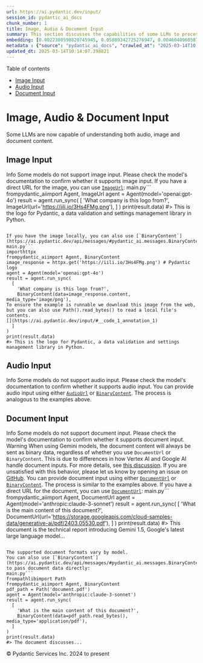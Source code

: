 ```yaml
---
url: https://ai.pydantic.dev/input/
session_id: pydantic_ai_docs
chunk_number: 1
title: Image, Audio & Document Input
summary: This section discusses the capabilities of some LLMs to process audio, image, and document inputs. It emphasizes the necessity of checking model documentation for image support and provides a code example demonstrating how to use image input with a direct URL in the Pydantic AI library.
embedding: [0.0022380598820745945, 0.05889342725276947, 0.004604096058756113, -0.011432540602982044, 0.029934242367744446, 0.01235884428024292, 0.023937642574310303, 0.016393141821026802, -0.004920989274978638, 0.0054359412752091885, -0.014540533535182476, -0.021256236359477043, -0.009165532886981964, -0.057772111147642136, -0.0566507950425148, -0.014906180091202259, -0.0030820933170616627, 0.02657029591500759, 0.02209722250699997, 0.025400228798389435, 0.06410998106002808, 0.0019394487608224154, -0.017806973308324814, 0.030153630301356316, 0.03047052212059498, -0.02396201901137829, -0.024949263781309128, 0.02766723558306694, 0.012870748527348042, -0.01908673532307148, -0.005496882367879152, -0.015125568024814129, -0.07337301969528198, -0.02881292626261711, -0.06240363046526909, 0.0378565788269043, -0.01519869640469551, 0.014552721753716469, -0.02717970684170723, 0.014638039283454418, -0.00784311257302761, -0.015210884623229504, 0.006904620677232742, 0.020086169242858887, -0.06211111322045326, 0.014418651349842548, -0.006928997114300728, 0.014357710257172585, -0.015430272556841373, 0.00823313556611538, -0.026424037292599678, 0.021853458136320114, 0.01214554999023676, -0.005478600040078163, 0.012919501401484013, -0.009915107861161232, -0.02920294925570488, 0.010006519965827465, -0.039294786751270294, -0.0529455803334713, 0.004479167051613331, -0.013943311758339405, 0.009464144706726074, 0.015527778305113316, -0.02341355010867119, -0.03476077318191528, -0.045681409537792206, -0.0005035253707319498, -0.05343310907483101, -0.023754820227622986, 0.04702211171388626, 0.007136196363717318, -0.02346230298280716, -0.004326814319938421, -0.009299603290855885, -0.020268991589546204, -0.03424886614084244, 0.03220124915242195, -0.010366071946918964, -0.033444445580244064, 0.02089058980345726, 0.0507517047226429, -0.016551587730646133, -0.02285289205610752, -0.03673526272177696, 0.044438209384679794, -0.05387188494205475, 0.015259637497365475, -0.026399660855531693, -0.06020975485444069, -0.02186564728617668, 0.018879536539316177, -0.0003127037489321083, 0.024181406944990158, 0.025668367743492126, 0.02766723558306694, -0.029787983745336533, -0.02449830062687397, 0.01257823221385479, 0.025790249928832054, 0.016003118827939034, -0.005088577512651682, -0.028398526832461357, -0.005637046881020069, 0.04977664723992348, -0.02652154304087162, 0.03719841316342354, -0.005167800467461348, -0.025960884988307953, -0.01482086256146431, -0.07395805418491364, -0.012249150313436985, 0.027033448219299316, 0.037442177534103394, -0.015734978020191193, -0.04960601031780243, -0.015430272556841373, -0.020695578306913376, -0.017587585374712944, -0.024132654070854187, -0.07078912109136581, 0.0030211524572223425, -0.008513463661074638, -0.024620182812213898, 0.054603178054094315, -0.008842545561492443, -0.031591836363077164, -0.03678401559591293, -0.06396371871232986, -0.008970522321760654, 0.04390192776918411, 0.026643425226211548, 0.040221091359853745, -0.030884921550750732, 0.010902353562414646, -0.027155330404639244, -0.009378827176988125, 0.012797619216144085, -0.056407030671834946, 0.02625340223312378, 0.06454875320196152, -0.03517517074942589, -0.010890165343880653, 0.027301589027047157, -0.02028118073940277, 0.01219430286437273, -0.04848469793796539, 0.005119048058986664, -0.025448981672525406, 0.006624291650950909, 0.002183212898671627, 0.01667346991598606, -0.028617914766073227, -0.026838436722755432, -0.04200056940317154, 0.02903231419622898, 0.05357936769723892, 0.06537755578756332, 0.001761196181178093, -0.036613378673791885, -0.006091057322919369, 0.04058673605322838, 0.0005766546237282455, -0.012748866342008114, -0.027740364894270897, 0.026716554537415504, 0.0037966270465403795, -0.005603529047220945, -0.034370750188827515, -0.01750226877629757, -0.04036734998226166, 0.0018114725826308131, -0.01391893532127142, -0.026424037292599678, -0.009659156203269958, -0.06055102497339249, -0.019732709974050522, -0.04195181652903557, -0.016478458419442177, -0.038465987890958786, -0.02537585236132145, 0.006599915213882923, -0.04719274491071701, 0.01262698508799076, -0.006301304325461388, -0.02537585236132145, -0.011639739386737347, 0.015929989516735077, -0.04953288286924362, 0.04041610285639763, 0.013138889335095882, 0.03746655583381653, 0.038856010884046555, 0.007209325674921274, 0.003571145236492157, -0.00194858992472291, 0.06645011901855469, -0.04509637504816055, 0.03629648685455322, -0.006551162339746952, 0.042463719844818115, 0.0547981895506382, -0.014406463131308556, 0.0010085742687806487, -0.030543651431798935, -0.04482823237776756, 0.0016316964756697416, 0.026058390736579895, -0.045413266867399216, -0.007940618321299553, 0.008342829532921314, -0.03176247328519821, -0.00022224437270779163, -0.039465419948101044, -0.05494444817304611, 0.007660289295017719, -0.051921769976615906, 0.02280413918197155, 0.03680839017033577, 0.01974489912390709, 0.0030028701294213533, 0.03844161331653595, 0.03451700881123543, 0.004857001360505819, -0.03427324444055557, 0.010189343243837357, -0.007757795043289661, -0.04982540011405945, 0.011463010683655739, 0.003604662837460637, 0.019549887627363205, 0.021024661138653755, 0.004564484115689993, -0.0075323134660720825, 0.044048186391592026, -0.042024943977594376, 0.03495578467845917, -0.016856294125318527, -0.0013330853544175625, -0.027325965464115143, 0.010481859557330608, -0.01541808433830738, 0.006459750700742006, 0.020268991589546204, -0.019220806658267975, 0.0065572564490139484, 0.0013658411335200071, -0.07488435506820679, 0.035345807671546936, 0.04799716919660568, -0.008361111395061016, -0.0018937430577352643, -0.02460799366235733, 0.0006101722246967256, 0.0005096194799989462, 0.0071666669100522995, -0.07191043347120285, 0.021682824939489365, -0.03680839017033577, 0.01596655324101448, 0.01679535210132599, 0.04146428778767586, -0.004722930956631899, -0.025351475924253464, 0.0049819303676486015, -0.021012471988797188, -0.02476644143462181, 0.011298470199108124, -0.020366497337818146, -0.05221428722143173, 0.0061245751567184925, 0.014662415720522404, 0.029885489493608475, -0.01809949055314064, -0.08131973445415497, 0.013662982732057571, -0.00932397972792387, 0.017648527398705482, 0.02051275596022606, 0.04056236147880554, -0.00841595884412527, 0.01219430286437273, -0.0165637768805027, 0.06801020354032516, -0.033005669713020325, 0.021304989233613014, 0.007276360876858234, -0.03047052212059498, 0.005039824638515711, 0.0037539685145020485, 0.03281065821647644, -0.005170847754925489, 0.03315192833542824, -0.03685714304447174, -0.01025028433650732, 0.001450396841391921, 0.03597959503531456, 0.011085175909101963, 0.03105555661022663, 0.019330499693751335, 0.015344955027103424, 0.00224872468970716, 0.017794786021113396, -0.015783730894327164, -0.003430980956181884, 0.05977097898721695, -0.028252268210053444, 0.0009803890716284513, 0.04031859710812569, -0.028447279706597328, -0.0037356861867010593, -0.011895691975951195, -0.011200964450836182, -0.01777040958404541, -0.03554081916809082, -0.008464711718261242, 0.05031292885541916, -0.005963081493973732, 0.010585459880530834, -0.007623724639415741, -0.01482086256146431, 0.017697280272841454, 0.047387756407260895, -0.017307257279753685, -0.0375153087079525, 0.013943311758339405, -0.011883503757417202, -0.002647888381034136, -0.04641269892454147, -0.0522630400955677, 0.008099065162241459, 0.025839002802968025, -0.005502976477146149, -0.0019470663974061608, 0.006496315356343985, -0.006642573978751898, -0.017477892339229584, -0.003324334044009447, -0.03768594190478325, 0.023864513263106346, -0.06571882218122482, -0.004799107555299997, -0.004573625512421131, 0.06098979711532593, -0.02735034190118313, -0.004406037740409374, -0.0215000007301569, 0.0831235870718956, 0.009689626283943653, -0.015308390371501446, -0.01123752910643816, 0.0012683355016633868, 0.03471202030777931, 0.05855215713381767, -0.03378571569919586, 0.013553288765251637, -0.055480729788541794, -0.015820294618606567, -0.03264002501964569, -0.013285147957503796, -0.09726190567016602, -0.023730443790555, -0.009068028070032597, 0.02903231419622898, 0.007276360876858234, -0.020902778953313828, -0.017904479056596756, -0.03541893512010574, 0.018282312899827957, 0.0049027069471776485, 0.00932397972792387, 0.005603529047220945, -0.035906463861465454, 0.0057497876696288586, -0.018903912976384163, -0.008166099898517132, -0.06869274377822876, 0.024157030507922173, -0.007184949237853289, 0.019878968596458435, 0.013516724109649658, 0.04351190850138664, 0.02247505821287632, -0.026399660855531693, 0.020147109404206276, 0.018014173954725266, -0.0027834821958094835, 0.005533447023481131, 0.028422903269529343, 0.03883163630962372, 0.03922165557742119, -0.0018206137465313077, -0.059624720364809036, 0.03412698581814766, -0.022158164530992508, 0.01907454803586006, 0.004003826528787613, 0.05021542310714722, 0.032835036516189575, -0.011523951776325703, 0.027642859145998955, -0.023913266137242317, -0.003107993397861719, 0.00801374763250351, 0.0014884850243106484, -0.016880670562386513, 0.057235829532146454, 0.007715136278420687, -0.002964781830087304, -0.0005077150999568403, 0.05967347323894501, -0.0017109198961406946, 0.0017825255636125803, -0.044316329061985016, 0.004826530814170837, -0.011030329391360283, 0.026107143610715866, 0.017697280272841454, 0.024754252284765244, 0.05782086402177811, -0.03451700881123543, -0.0738605484366417, -0.010457483120262623, -0.03439512476325035, -0.04680272191762924, 0.012316185049712658, 0.03909977525472641, -0.023060092702507973, 0.04977664723992348, -0.05981973186135292, -0.018245749175548553, 0.025717120617628098, 0.03632086515426636, -0.006727891508489847, -0.02159750647842884, -0.022231293842196465, -0.005691893864423037, 0.018952665850520134, -0.012096798047423363, 0.003510204143822193, 0.024303289130330086, -0.021902211010456085, 0.007093537598848343, 0.029544219374656677, -0.026765307411551476, 0.016320012509822845, -0.018196996301412582, 0.010140590369701385, 0.024376418441534042, -0.0762006863951683, 0.03654025122523308, 0.003967261873185635, -0.0044426023960113525, 0.017697280272841454, 0.00864144042134285, -0.019208617508411407, 0.06640136241912842, -0.045583903789520264, 0.024376418441534042, -0.055919501930475235, 0.034419503062963486, 0.0045797196216881275, 0.009506803005933762, -0.0037661567330360413, -0.034638889133930206, 0.003257298842072487, -0.010987670160830021, 0.007733418606221676, 0.0043725199066102505, -0.022401928901672363, 0.005119048058986664, -0.014150510542094707, 0.005734552629292011, -0.020707767456769943, -0.02964172512292862, -0.058698415756225586, 0.024266725406050682, -0.004485261160880327, -0.03612585365772247, -0.008799887262284756, 0.02280413918197155, 0.005036777351051569, -0.011024234816432, -0.012858560308814049, -0.0014336381573230028, 0.07761451601982117, -0.004927083384245634, -0.011005952954292297, 0.041976191103458405, -0.03461451455950737, -0.010561083443462849, 0.00028566113905981183, 0.01580810733139515, -0.013187642209231853, 0.01717318594455719, 0.012931689620018005, -0.03183560073375702, -0.019159864634275436, -0.0009544891072437167, -0.025717120617628098, -0.008019841276109219, -0.019001418724656105, 0.011761621572077274, 0.01848951354622841, -0.009439768269658089, -0.005042871460318565, -0.009866354987025261, -0.015783730894327164, 0.0050581069663167, 0.04824093356728554, -0.00403125025331974, 0.009293509647250175, 0.041805557906627655, 0.05406689643859863, 0.014942744746804237, 0.02822789177298546, -0.0008501276024617255, 0.06737641990184784, -0.013516724109649658, 0.015125568024814129, 0.010183248668909073, -0.017039116472005844, 0.008604875765740871, -0.024254536256194115, 0.019013606011867523, 0.013102324679493904, -0.012736679054796696, -0.007440901827067137, -0.004625425208359957, -0.018294502049684525, 0.014698980376124382, -0.015564342960715294, -0.020902778953313828, -0.023730443790555, -0.04319501295685768, 0.006368339527398348, -0.010780471377074718, -0.020378686487674713, -0.04638832435011864, -0.026935942471027374, -0.0035498158540576696, -0.00806859415024519, -0.05450567230582237, 0.017429139465093613, 0.01629563607275486, 0.021902211010456085, 0.011737245135009289, -0.022609127685427666, -0.00011283615458523855, 0.02783787064254284, 0.04958163574337959, -0.029446713626384735, 0.04551077261567116, -0.022401928901672363, 0.018123866990208626, 0.023121032863855362, 0.00396421505138278, -0.006660856306552887, -0.023498866707086563, 0.01968395709991455, -0.007258078549057245, -0.04438945651054382, 0.0013391794636845589, 0.0255464855581522, 4.737214112537913e-05, 0.042414966970682144, 0.025497732684016228, -0.048314061015844345, -0.004777777940034866, -0.009726190939545631, -0.006410997826606035, -0.001576849608682096, 0.041147395968437195, -0.005143424496054649, 0.022170351818203926, 0.00561876455321908, -0.016271259635686874, -0.0036442745476961136, -0.058698415756225586, 0.027374718338251114, -0.02854478545486927, -0.03478514775633812, 0.009738379158079624, 0.011024234816432, -0.01902579516172409, 0.02647279016673565, 0.028349773958325386, -0.012133362703025341, 0.009872449561953545, 0.011042517609894276, 0.020464003086090088, -0.008580499328672886, 0.00970790907740593, -0.019452381879091263, -0.009451956488192081, 0.0003094662388321012, 0.015479025430977345, 0.021585319191217422, -0.055090706795454025, 0.035297054797410965, 0.014564909972250462, 0.005719317123293877, -0.033225059509277344, 0.031469956040382385, 0.01930612325668335, 3.0470522688119672e-05, -0.0050916243344545364, 0.01568622514605522, -0.03588208928704262, -0.009159439243376255, -0.0027499645948410034, -0.009531179443001747, -0.021938776597380638, -0.04750964045524597, -0.02128061279654503, 0.0043725199066102505, -0.06425623595714569, 0.03244501352310181, 0.06025850772857666, -0.03544331341981888, -0.007288549095392227, 0.005481646861881018, 0.011572704650461674, -0.009774943813681602, 0.014942744746804237, 0.03685714304447174, -0.019513322040438652, -0.03337131813168526, -0.04551077261567116, 0.041098643094301224, -0.04434070363640785, 0.01902579516172409, 0.06615760177373886, 0.019769275560975075, -0.006185516249388456, -0.006819303147494793, -0.005472505930811167, -0.056407030671834946, -0.024083901196718216, -0.017319444566965103, -0.007075255271047354, 0.040830500423908234, 0.013163265772163868, -0.031128685921430588, 0.01794104464352131, -0.003994685597717762, -0.018611395731568336, -0.021853458136320114, 0.02159750647842884, -0.030153630301356316, -0.000317464757245034, -0.02460799366235733, 0.01831887848675251, 0.019891157746315002, 0.011121740564703941, -0.0021634071599692106, -0.033810093998909, -0.005554776173084974, -0.028032880276441574, 0.01132284663617611, -0.03366383537650108, 0.013431406579911709, 0.01848951354622841, -0.02017148584127426, -0.003525439416989684, 0.01602749526500702, 0.020768707618117332, 0.014747733250260353, -0.011335034854710102, -0.005889952182769775, -0.0467052161693573, -0.011188776232302189, 0.03822222352027893, -0.01794104464352131, 0.03293254226446152, -0.03807596489787102, 0.029885489493608475, -0.026716554537415504, -0.017136622220277786, 0.007623724639415741, -0.005323200486600399, 0.00047076959162950516, -0.05743084102869034, -0.007538407575339079, 0.007593254093080759, -0.04597392678260803, 0.025790249928832054, -0.001125885872170329, 0.01473554503172636, 0.042195580899715424, 0.01738038659095764, -0.025132087990641594, -0.01612500101327896, -0.023706067353487015, -0.01996428705751896, 0.055870749056339264, -0.005301870871335268, 0.013224206864833832, 0.001381076406687498, -0.0805884376168251, -0.024352042004466057, -0.03539456054568291, -0.032883789390325546, -0.0029906819108873606, -0.014174886979162693, -0.03615022823214531, -0.00024014580412767828, -0.0007145337876863778, 0.04258560389280319, -0.043170638382434845, -0.032128117978572845, 0.032079365104436874, 0.019159864634275436, 0.010152778588235378, -0.008141723461449146, -0.02964172512292862, -0.01391893532127142, 0.008763322606682777, -0.03144558146595955, 0.0045583900064229965, -0.03329818695783615, -0.01869671232998371, -0.018733277916908264, -0.003790533170104027, 0.021963153034448624, -0.032786283642053604, -0.006819303147494793, 0.007830924354493618, -0.029982995241880417, 0.009531179443001747, -0.01087797712534666, -0.04916723445057869, -0.024803005158901215, -0.01903798244893551, -0.028666667640209198, -0.009147251024842262, -0.05704081803560257, 0.03154308721423149, -0.019367065280675888, -0.0017124434234574437, 0.007215419784188271, -0.007288549095392227, -0.0015661849174648523, 0.01798979751765728, -0.022816328331828117, -0.010896258987486362, 0.00638662138953805, 0.02717970684170723, -0.06211111322045326, 0.004994118586182594, -0.026935942471027374, 0.007715136278420687, 0.005094671621918678, -0.03273753076791763, 0.019562074914574623, 0.009646967984735966, 0.002873370423913002, -0.005899093113839626, 0.009128968231379986, -0.00582596380263567, 0.015210884623229504, 0.019184241071343422, -0.004466978833079338, 0.006551162339746952, -0.026375284418463707, -0.011938351206481457, 0.031153062358498573, 0.020866213366389275, 0.007593254093080759, -0.0005705605144612491, -0.018026361241936684, -0.009159439243376255, -0.003430980956181884, 0.0312749445438385, 0.060892291367053986, -0.030007371678948402, 0.03293254226446152, -0.012438067235052586, 0.03917290270328522, -0.01897704228758812, 0.003601615782827139, -0.003287769388407469, 0.014491780661046505, -0.005746740847826004, 0.03922165557742119, -0.026984695345163345, -0.050069164484739304, -0.026619048789143562, -0.031469956040382385, -0.009592120535671711, -0.04970351606607437, 0.010024801827967167, -0.004543154966086149, -0.016612529754638672, 0.016880670562386513, 0.021634072065353394, -0.004366425797343254, -0.0735192745923996, -0.027959750965237617, 0.03822222352027893, -0.02805725671350956, 0.010274660773575306, -0.025497732684016228, 0.02203628234565258, 0.03407823294401169, 0.010323412716388702, -0.035345807671546936, -0.007574972230941057, -0.013943311758339405, 0.010536707006394863, -0.0272284597158432, 0.03359070420265198, -0.018842970952391624, 0.023584185168147087, -0.012761054560542107, 0.027374718338251114, -0.02302352711558342, -0.040001701563596725, 0.0019516369793564081, 0.026887189596891403, -0.008708475157618523, -0.01602749526500702, -0.01781916245818138, 0.0014930556062608957, 0.04139115661382675, 0.03493140637874603, 0.011712868697941303, -0.031591836363077164, -0.014199263416230679, 0.017477892339229584, 0.025497732684016228, -0.013004818931221962, 0.024205783382058144, 0.0053262473084032536, 0.014613662846386433, 0.006733985617756844, 0.021036848425865173, 0.01891610026359558, -0.03307880088686943, -0.004037344362586737, 0.017270691692829132, 0.0013315618271008134, -0.014881803654134274, -0.015783730894327164, -0.004984977655112743, 0.019098924472928047, 0.013212018646299839, -0.010213719680905342, 0.014650227501988411, 0.0032969105523079634, 0.015149944461882114, 0.014967121183872223, 0.010189343243837357, -0.02674093097448349, 0.0065267859026789665, 0.012078515253961086, 0.023767007514834404, -0.042683109641075134, -0.012675737962126732, -0.01836763136088848, 0.011036423034965992, -0.01908673532307148, -0.008818169124424458, -0.015405896119773388, 0.020537132397294044, -0.03461451455950737, -0.00041706528281793, -0.032079365104436874, 0.013845806010067463, 0.02613152004778385, 0.01957426406443119, 0.00599964614957571, -0.00393679179251194, 0.008726757951080799, 0.041805557906627655, -0.014199263416230679, -0.002756058704108, 0.03812471777200699, -0.030763039365410805, -0.003906321246176958, 0.03429761901497841, -0.021743765100836754, 0.02396201901137829, 0.013906747102737427, -0.043609414249658585, -0.03839286044239998, 0.01777040958404541, 0.03919728100299835, -0.03549206629395485, -0.004147038329392672, -0.013090136460959911, -0.06167233735322952, 0.005353671032935381, 0.018233560025691986, -0.00579854054376483, 0.04858219996094704, -0.035955216735601425, 0.05518821254372597, 0.007812642492353916, -0.03739342465996742, -0.029056690633296967, -0.0018785077845677733, -0.019281746819615364, -0.035467687994241714, -0.02001303993165493, 0.015661848708987236, -0.01486961543560028, 0.022621316835284233, 0.011274093762040138, -0.01402862835675478, -0.03615022823214531, 0.006788832601159811, -0.0014336381573230028, 0.057235829532146454, 0.012340561486780643, -0.03366383537650108, 0.006084963213652372, 0.0029678288847208023, 0.013626418076455593, 0.003044005250558257, 0.03515079617500305, -0.007392148952931166, -0.015929989516735077, -0.02493707649409771, -0.025839002802968025, -0.009055839851498604, 0.019111111760139465, -0.004652848932892084, -0.00624645734205842, -0.030031748116016388, 0.000818895292468369, -0.005953940097242594, -0.015539966523647308, 0.0036625568754971027, -0.012127268128097057, -0.024961452931165695, -0.027106577530503273, 0.0006067443173378706, -0.007879677228629589, 0.004351190757006407, -0.005953940097242594, -0.061818595975637436, 0.02881292626261711, 0.0007213896024040878, 0.0015798966633155942, 0.013077948242425919, -0.027277212589979172, 0.01208460982888937, -0.0006014119717292488, -0.005292729940265417, 0.018745465204119682, 0.0031597933266311884, 0.0034431691747158766, -0.019428005442023277, -0.04095238447189331, 0.016368765383958817, 0.055090706795454025, 0.018404195085167885, 0.0283253975212574, -0.023145409300923347, -0.015990929678082466, 0.026497166603803635, 0.019147677347064018, -0.00047762543545104563, 0.0011845416156575084, -0.016990363597869873, 0.01744132675230503, 0.016978176310658455, 0.037369050085544586, 0.03646712005138397, 0.012090703472495079, 0.02749660052359104, 0.05947846174240112, 0.050654198974370956, -0.013736112043261528, 0.009866354987025261, 0.025522109121084213, -0.006484127137809992, 0.003193310694769025, -0.006118481047451496, 0.013553288765251637, 0.03697902709245682, 0.0011693063424900174, 0.0010718005942180753, -0.005795493256300688, -0.005192176904529333, 0.01227352675050497, 0.025960884988307953, 0.010573271661996841, 0.008227040991187096, 0.03290816396474838, 0.00041325646452605724, 0.013955499976873398, 0.046339571475982666, 0.0016012259293347597, -1.1218151485081762e-05, 0.020768707618117332, -0.027082201093435287, 0.03178684785962105, -0.008793792687356472, -0.0055425879545509815, -0.014004251919686794, 0.012846372090280056, -0.02603401429951191, 0.01886734738945961, 0.023060092702507973, 0.021853458136320114, -0.02110997773706913, 0.016307823359966278, -0.013114512898027897, -0.002149695297703147, -0.009141156449913979, 0.024096090346574783, -0.04331689700484276, 0.0151743208989501, -0.015649661421775818, -0.012651361525058746, 0.018465137109160423, -0.007574972230941057, -0.030933674424886703, 0.013711735606193542, 0.02805725671350956, 0.02045181579887867, 0.03356632962822914, -0.00935445073992014, 0.024961452931165695, -0.0022350128274410963, -0.006410997826606035, 0.007574972230941057, -0.012352749705314636, -0.01374830026179552, 0.013321712613105774, -0.01003699004650116, 0.0014176410622894764, -0.022024093195796013, 0.049898527562618256, 0.020854026079177856, 0.011694586835801601, 0.04209807515144348, -0.00940320361405611, -0.04309750720858574, 0.01082922425121069, -0.0006101722246967256, 0.021256236359477043, 0.027204083278775215, -0.01052451878786087, -0.022487245500087738, 0.023279478773474693, 0.027277212589979172, 0.04953288286924362, -0.0005404708790592849, 0.0496547631919384, 0.003293863497674465, 0.025887755677103996, 0.011670210398733616, -0.0312749445438385, 0.02581462636590004, 0.012340561486780643, 0.0522630400955677, -0.013577665202319622, 0.003168934490531683, 0.008738946169614792, 0.012956066057085991, -0.022828515619039536, 0.008440335281193256, 0.0248273815959692, 0.0401235856115818, -0.015832483768463135, 0.027740364894270897, -0.004399943631142378, 0.008842545561492443, 0.007830924354493618, -0.017587585374712944, 0.020744331181049347, -0.0065572564490139484, 0.005506023298949003, -0.020805273205041885, -0.040879253298044205, 0.0009986713994294405, -0.0035833334550261497, -0.014577098190784454, 0.0012195826275274158, 0.007136196363717318, -0.04748526215553284, -0.009360544383525848, 0.017197562381625175, -0.003918509464710951, -0.0025214357301592827, 0.017794786021113396, 0.0013094707392156124, -0.03122619166970253, 0.0020841837394982576, 0.01733163371682167, 0.019001418724656105, -0.006941185332834721, 0.0019105017418041825, -0.03008050099015236, 0.01262698508799076, 0.022048469632864, 0.01304138358682394, -0.017051303759217262, -0.0038270975928753614, -0.013687359169125557, 0.018842970952391624, -0.05216553434729576, -0.015466837212443352, 0.006030116695910692, -0.02973923087120056, -0.003601615782827139, -0.012761054560542107, 0.009348356164991856, -0.022816328331828117, 0.0020506661385297775, -0.0401235856115818, -0.008982710540294647, 0.032518140971660614, -0.03817347064614296, 0.012663549743592739, -0.003418792737647891, -0.020256804302334785, 0.020147109404206276, 0.017453515902161598, -0.012931689620018005, 0.0013605088461190462, -0.013516724109649658, 0.02477862872183323, -0.013602041639387608, 0.06025850772857666, -0.03259127214550972, 0.014979309402406216, 0.015247449278831482, -0.04056236147880554, 0.004725978244096041, -0.05440816655755043, -0.027252836152911186, -0.0008013747283257544, -0.0312749445438385, -0.010207625105977058, -0.017453515902161598, -0.020354310050606728, 0.030933674424886703, 0.00517998868599534, -0.005429847165942192, 0.0036716980393975973, 0.014053004793822765, 0.03602834790945053, -0.005950893275439739, 0.05845465138554573, -0.007002125959843397, -0.01662471704185009, -0.00032698680297471583, 0.01120705809444189, 0.03997732698917389, 0.009884637780487537, -0.0008745039813220501, -0.004607142880558968, -0.02603401429951191, -0.013638606294989586, 0.03632086515426636, -0.00806859415024519, -0.00631349254399538, 0.009567744098603725, -0.010628118179738522, 0.010341695509850979, 0.004936224780976772, 0.01568622514605522, 0.0010512330336496234, 0.0312749445438385, 0.02165844850242138, -0.024583617225289345, -0.010366071946918964, -0.007044784724712372, 0.002996776020154357, 0.014418651349842548, -0.02547335810959339, 0.00877551082521677, 0.01402862835675478, 0.006490221247076988, -0.02647279016673565, 0.003168934490531683, 0.02564399130642414, -0.01869671232998371, -0.011012046597898006, -0.009774943813681602, -0.02995861880481243, -0.011493481695652008, 0.022267857566475868, 0.04239059239625931, 0.029836736619472504, -0.02696031890809536, -0.0176607146859169, 0.02159750647842884, 0.007672477513551712, -0.0011997768888249993, -0.014991497620940208, -0.0021740717347711325, 0.00779435969889164, 0.0026935942005366087, -0.014223639853298664, -0.006423186045140028, 0.007611536420881748, 0.009092404507100582, -0.036223359405994415, 0.010305130854249, 0.021024661138653755, -0.0040190620347857475, 0.03646712005138397, -0.03585771098732948, 0.041927438229322433, 0.025058958679437637, 0.04512074962258339, 0.011231434531509876, -0.018745465204119682, -0.02788662351667881, -0.016588153317570686, 0.005941751878708601, 0.05489569529891014, 0.014284580945968628, -0.01634438894689083, 0.006222080904990435, -0.008885204792022705, 0.017087869346141815, 0.029763607308268547, 0.004646754823625088, -0.02071995474398136, 0.008763322606682777, 0.03576020523905754, -0.0246567465364933, -0.026326531544327736, 0.00041630351915955544, 0.041805557906627655, -0.0437556691467762, -0.007258078549057245, 0.0009697243804112077, -0.03856349363923073, -0.0467052161693573, 0.023669501766562462, -0.007550595793873072, 0.023645125329494476, 0.0342244915664196, 0.04804592207074165, 0.00048333866288885474, 0.016222506761550903, -0.008214852772653103, -0.02412046678364277, -0.0218778345733881, 0.030689910054206848, -0.005740646738559008, -0.01892828941345215, -0.048362813889980316, 0.020549321547150612, 0.002681405982002616, 0.015149944461882114, -0.024900510907173157, 0.0014618233544752002, -0.038246601819992065, 0.02959297224879265, 0.02231661044061184, 0.005015448201447725, -0.009878543205559254, -0.02313322015106678, -0.006642573978751898, 0.0022685304284095764, -0.04163492098450661, 0.02285289205610752, -0.02598526142537594, -0.06971655786037445, 0.029227325692772865, 0.008050312288105488, -0.02744784764945507, 0.0050611537881195545, -0.007215419784188271, 0.038246601819992065, 0.017806973308324814, -0.013187642209231853, -0.018684525042772293, 0.002934311283752322, 0.006703515071421862, -0.019708333536982536, -0.006855867803096771, -0.02581462636590004, 0.0073251137509942055, 0.010323412716388702, 0.005009354092180729, -0.03866099938750267, -0.004406037740409374, -0.01974489912390709, -0.0007998512010090053, 9.522038453724235e-05, 0.018282312899827957, -0.0014785821549594402, 0.024242348968982697, 0.0026006591506302357, -0.02176814153790474, 0.02498582936823368, -0.018623583018779755, -0.002430024091154337, -0.007501842919737101, -0.007971088401973248, 0.0008128011832013726, 0.015113379806280136, 0.011249717324972153, -0.0038941327948123217, 0.014284580945968628, -0.030446145683526993, -0.06523129343986511, -0.003208545967936516, 0.024205783382058144, -0.007398243062198162, -0.026545919477939606, 0.011615362949669361, 0.00546641182154417, 0.00877551082521677, 0.022767575457692146, 0.023267291486263275, 0.038734130561351776, -0.0074530900456011295, 0.0054633645340800285, -0.034590136259794235, 0.007410431280732155, 0.011469105258584023, 0.008434240706264973, -0.04495011642575264, 0.01995209790766239, 0.00039230799302458763, -0.006514597684144974, 0.0009476332925260067, -0.002884034998714924, 0.0029236467089504004, 0.014089569449424744, -0.00032032138551585376, -0.012401502579450607, 0.022438492625951767, -0.030641157180070877, 0.013760488480329514, -0.017538832500576973, -0.011584892868995667, -0.032128117978572845, -0.012383220717310905, -0.009665249846875668, -0.0058869048953056335, 0.03658900409936905, 0.05333560332655907, 0.004402990452945232, -0.005472505930811167, 0.025570861995220184, -0.015223072841763496, -0.016551587730646133, -0.0029236467089504004, -0.010841412469744682, -0.011548328213393688, 0.0020034369081258774, 0.008135629817843437, 0.003778344951570034, 0.004573625512421131, -0.0018952665850520134, 0.023060092702507973, 0.00047610190813429654, -0.013248583301901817, 0.017039116472005844, 0.02056150883436203, 0.024912700057029724, 0.013906747102737427, 0.005835105199366808, -0.01569841429591179, 0.01374830026179552, -0.007769983261823654, 0.020817460492253304, 0.014698980376124382, 0.008434240706264973, -0.00490575423464179, -0.0013094707392156124, -0.007556689903140068, 0.023011339828372, 0.0017520550172775984, 0.004978883545845747, 0.01996428705751896, 0.01164583396166563, -0.032566893845796585, 0.011633645743131638, 0.00779435969889164, -0.01875765435397625, -0.019915534183382988, -0.0017535785445943475, -0.010347789153456688, 0.019513322040438652, -0.024705499410629272, -0.005502976477146149, 0.022231293842196465, -0.0014595380052924156, 0.030324265360832214, 0.025327099487185478, -0.026765307411551476, -0.00730073731392622, -0.008580499328672886, -0.00962259154766798, -0.012188209220767021, 0.022450681775808334, 0.03924603387713432, -0.0026280826423317194, -0.011926162987947464, 0.031859979033470154, -0.026277778670191765, -0.02423015981912613, -0.02783787064254284, -0.025180840864777565, -0.004287202376872301, -0.057284582406282425, 0.006752267945557833, 0.0030653346329927444, -0.014369898475706577, 0.020524945110082626, 0.018769841641187668, -0.00981760211288929, -0.0056218113750219345, -0.031591836363077164, 0.0003751683107111603, 0.02766723558306694, 0.0014884850243106484, -0.022609127685427666, -0.010146684013307095, -0.007867489010095596, 0.02800850383937359, 0.031153062358498573, -0.014979309402406216, -0.002043048618361354, -0.023255102336406708, 0.001902884105220437, -0.01025028433650732, -0.006697420962154865, 0.005247023887932301, 0.014991497620940208, 0.0034766867756843567, -0.003196357749402523, -0.02515646442770958, 0.024583617225289345, -0.02285289205610752, 0.03095805086195469, -0.008738946169614792, 0.0018129961099475622, -0.04117177054286003, 0.014126134105026722, 0.00403125025331974, 0.004649801645427942, -0.005667517427355051, -0.04019671306014061, 0.0005877002258785069, -0.03822222352027893, 0.0016789258224889636, 0.05972222611308098, 0.0026753118727356195, 0.014613662846386433, 0.04997165873646736, -0.011267999187111855, 0.03210374340415001, -0.02275538630783558, 0.009421485476195812, 0.021365931257605553, 0.004741213284432888, -0.022353176027536392, -0.003945932723581791, 0.021682824939489365, 0.013821429572999477, 0.002172548323869705, -0.022999150678515434, 0.012395408935844898, 0.015344955027103424, 0.002311189193278551, 0.015296202152967453, 0.02460799366235733, -0.009933390654623508, 0.037807825952768326, -0.015381519682705402, -0.04097675904631615, 0.01451615709811449, 0.011200964450836182, 0.0026128473691642284, 0.020817460492253304, -0.0038453799206763506, 0.03558957204222679, -0.0062525514513254166, 0.006660856306552887, 0.02203628234565258, -0.00967743806540966, 0.009391015395522118, 0.0050581069663167, -0.0032329224050045013, -0.018879536539316177, -0.04134240373969078, -0.03122619166970253, 0.005911281332373619, 0.012255243957042694, 0.007239796221256256, 0.006343963090330362, 0.0036716980393975973, -0.015113379806280136, -0.012151644565165043, 0.021524377167224884, 0.0342244915664196, 0.024924887344241142, -0.013541100546717644, -0.0360771007835865, -0.0012942354660481215, 0.004512684419751167, 0.003351757535710931, -0.009171627461910248, 0.005024589132517576, -0.04117177054286003, -0.0029556406661868095, 0.022938210517168045, 0.011743339709937572, -0.028032880276441574, 0.002416312461718917, -0.02073214389383793, -0.0027682469226419926, 0.0068436795845627785, -0.009835884906351566, -0.015308390371501446, 0.012761054560542107, 0.0356626994907856, -0.018891723826527596, -0.006429280154407024, -0.012529479339718819, -0.026984695345163345, -0.0001571136381244287, 0.035955216735601425, -0.03281065821647644, 0.012169926427304745, -0.004186649806797504, 0.011859127320349216, -0.012218679301440716, 0.018026361241936684, 0.0008486040751449764, -0.0015722790267318487, 0.006264739669859409, 0.0015966553473845124]
metadata : {"source": "pydantic_ai_docs", "crawled_at": "2025-03-14T10:14:07.398821", "url_path": "/input/", "chunk_size": 4287}
updated_dt: 2025-03-14T10:14:07.398821
---
```

Table of contents 
  * [ Image Input  ](https://ai.pydantic.dev/input/#image-input)
  * [ Audio Input  ](https://ai.pydantic.dev/input/#audio-input)
  * [ Document Input  ](https://ai.pydantic.dev/input/#document-input)


# Image, Audio & Document Input
Some LLMs are now capable of understanding both audio, image and document content.
## Image Input
Info
Some models do not support image input. Please check the model's documentation to confirm whether it supports image input.
If you have a direct URL for the image, you can use [`ImageUrl`](https://ai.pydantic.dev/api/messages/#pydantic_ai.messages.ImageUrl):
main.py```
frompydantic_aiimport Agent, ImageUrl
agent = Agent(model='openai:gpt-4o')
result = agent.run_sync(
  [
    'What company is this logo from?',
    ImageUrl(url='https://iili.io/3Hs4FMg.png'),
  ]
)
print(result.data)
#> This is the logo for Pydantic, a data validation and settings management library in Python.

```

If you have the image locally, you can also use [`BinaryContent`](https://ai.pydantic.dev/api/messages/#pydantic_ai.messages.BinaryContent):
main.py```
importhttpx
frompydantic_aiimport Agent, BinaryContent
image_response = httpx.get('https://iili.io/3Hs4FMg.png') # Pydantic logo
agent = Agent(model='openai:gpt-4o')
result = agent.run_sync(
  [
    'What company is this logo from?',
    BinaryContent(data=image_response.content, media_type='image/png'), 
To ensure the example is runnable we download this image from the web, but you can also use Path().read_bytes() to read a local file's contents.
[](https://ai.pydantic.dev/input/#__code_1_annotation_1)
  ]
)
print(result.data)
#> This is the logo for Pydantic, a data validation and settings management library in Python.

```

## Audio Input
Info
Some models do not support audio input. Please check the model's documentation to confirm whether it supports audio input.
You can provide audio input using either [`AudioUrl`](https://ai.pydantic.dev/api/messages/#pydantic_ai.messages.AudioUrl) or [`BinaryContent`](https://ai.pydantic.dev/api/messages/#pydantic_ai.messages.BinaryContent). The process is analogous to the examples above.
## Document Input
Info
Some models do not support document input. Please check the model's documentation to confirm whether it supports document input.
Warning
When using Gemini models, the document content will always be sent as binary data, regardless of whether you use `DocumentUrl` or `BinaryContent`. This is due to differences in how Vertex AI and Google AI handle document inputs.
For more details, see [this discussion](https://discuss.ai.google.dev/t/i-am-using-google-generative-ai-model-gemini-1-5-pro-for-image-analysis-but-getting-error/34866/4).
If you are unsatisfied with this behavior, please let us know by opening an issue on [GitHub](https://github.com/pydantic/pydantic-ai/issues).
You can provide document input using either [`DocumentUrl`](https://ai.pydantic.dev/api/messages/#pydantic_ai.messages.DocumentUrl) or [`BinaryContent`](https://ai.pydantic.dev/api/messages/#pydantic_ai.messages.BinaryContent). The process is similar to the examples above.
If you have a direct URL for the document, you can use [`DocumentUrl`](https://ai.pydantic.dev/api/messages/#pydantic_ai.messages.DocumentUrl):
main.py```
frompydantic_aiimport Agent, DocumentUrl
agent = Agent(model='anthropic:claude-3-sonnet')
result = agent.run_sync(
  [
    'What is the main content of this document?',
    DocumentUrl(url='https://storage.googleapis.com/cloud-samples-data/generative-ai/pdf/2403.05530.pdf'),
  ]
)
print(result.data)
#> This document is the technical report introducing Gemini 1.5, Google's latest large language model...

```

The supported document formats vary by model.
You can also use [`BinaryContent`](https://ai.pydantic.dev/api/messages/#pydantic_ai.messages.BinaryContent) to pass document data directly:
main.py```
frompathlibimport Path
frompydantic_aiimport Agent, BinaryContent
pdf_path = Path('document.pdf')
agent = Agent(model='anthropic:claude-3-sonnet')
result = agent.run_sync(
  [
    'What is the main content of this document?',
    BinaryContent(data=pdf_path.read_bytes(), media_type='application/pdf'),
  ]
)
print(result.data)
#> The document discusses...

```

© Pydantic Services Inc. 2024 to present